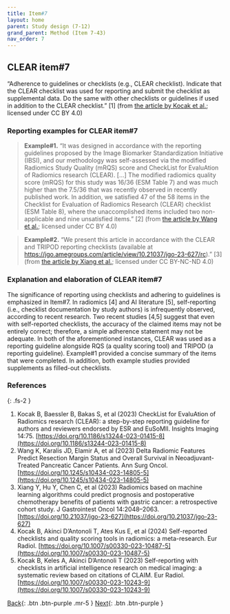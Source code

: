 ```yaml
---
title: Item#7
layout: home
parent: Study design (7-12)
grand_parent: Method (Item 7-43)
nav_order: 7
---
```


## CLEAR item#7


“Adherence to guidelines or checklists (e.g., CLEAR checklist). Indicate that the CLEAR checklist was used for reporting and submit the checklist as supplemental data. Do the same with other checklists or guidelines if used in addition to the CLEAR checklist.” [1] (from [the article by Kocak et al.](https://insightsimaging.springeropen.com/articles/10.1186/s13244-023-01415-8); licensed under CC BY 4.0)


### Reporting examples for CLEAR item#7

> **Example#1.** “It was designed in accordance with the reporting guidelines proposed by the Image Biomarker Standardization Initiative (IBSI), and our methodology was self-assessed via the modified Radiomics Study Quality (mRQS) score and CheckList for EvaluAtion of Radiomics research (CLEAR). […] The modified radiomics quality score (mRQS) for this study was 16/36 (ESM Table 7) and was much higher than the 7.5/36 that was recently observed in recently published work. In addition, we satisfied 47 of the 58 items in the Checklist for Evaluation of Radiomics Research (CLEAR) checklist (ESM Table 8), where the unaccomplished items included two non-applicable and nine unsatisfied items.” [2] (from [the article by Wang et al.](https://doi.org/10.1245/s10434-023-14805-5); licensed under CC BY 4.0)

> **Example#2.** “We present this article in accordance with the CLEAR and TRIPOD reporting checklists (available at https://jgo.amegroups.com/article/view/10.21037/jgo-23-627/rc).” [3] (from [the article by Xiang et al.](https://doi.org/10.21037/jgo-23-627); licensed under CC BY-NC-ND 4.0)

### Explanation and elaboration of CLEAR item#7

The significance of reporting using checklists and adhering to guidelines is emphasized in Item#7. In radiomics [4] and AI literature [5], self-reporting (i.e., checklist documentation by study authors) is infrequently observed, according to recent research. Two recent studies [4,5] suggest that even with self-reported checklists, the accuracy of the claimed items may not be entirely correct; therefore, a simple adherence statement may not be adequate. In both of the aforementioned instances, CLEAR was used as a reporting guideline alongside RQS (a quality scoring tool) and TRIPOD (a reporting guideline). Example#1 provided a concise summary of the items that were completed. In addition, both example studies provided supplements as filled-out checklists.

### References

{: .fs-2 }

1. 	Kocak B, Baessler B, Bakas S, et al (2023) CheckList for EvaluAtion of Radiomics research (CLEAR): a step-by-step reporting guideline for authors and reviewers endorsed by ESR and EuSoMII. Insights Imaging 14:75. [https://doi.org/10.1186/s13244-023-01415-8](https://doi.org/10.1186/s13244-023-01415-8)
2. 	Wang K, Karalis JD, Elamir A, et al (2023) Delta Radiomic Features Predict Resection Margin Status and Overall Survival in Neoadjuvant-Treated Pancreatic Cancer Patients. Ann Surg Oncol. [https://doi.org/10.1245/s10434-023-14805-5](https://doi.org/10.1245/s10434-023-14805-5)
3. 	Xiang Y, Hu Y, Chen C, et al (2023) Radiomics based on machine learning algorithms could predict prognosis and postoperative chemotherapy benefits of patients with gastric cancer: a retrospective cohort study. J Gastrointest Oncol 14:2048–2063. [https://doi.org/10.21037/jgo-23-627](https://doi.org/10.21037/jgo-23-627)
4. 	Kocak B, Akinci D’Antonoli T, Ates Kus E, et al (2024) Self-reported checklists and quality scoring tools in radiomics: a meta-research. Eur Radiol. [https://doi.org/10.1007/s00330-023-10487-5](https://doi.org/10.1007/s00330-023-10487-5)
5. 	Kocak B, Keles A, Akinci D’Antonoli T (2023) Self-reporting with checklists in artificial intelligence research on medical imaging: a systematic review based on citations of CLAIM. Eur Radiol. [https://doi.org/10.1007/s00330-023-10243-9](https://doi.org/10.1007/s00330-023-10243-9)


[Back](https://radiomic.github.io/CLEAR-E3/docs/Introduction%20(Item%204-6)/Item6.html){: .btn .btn-purple .mr-5 }
[Next](https://radiomic.github.io/CLEAR-E3/docs/Method%20(Item%207-43)/Study%20design%20(7-12)/Item8.html){: .btn .btn-purple   }




